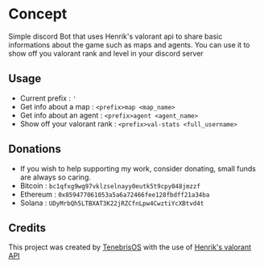 # Concept
Simple discord Bot that uses Henrik's valorant api to share basic informations about the game such as maps and agents. You can use it to show off you valorant rank and level in your discord server
## Usage
- Current prefix : ```'```
- Get info about a map : ```<prefix>map <map_name>```
- Get info about an agent : ```<prefix>agent <agent_name>```
- Show off your valorant rank : ```<prefix>val-stats <full_username>```
## Donations
- If you wish to help supporting my work, consider donating, small funds are always so caring.
- Bitcoin : ```bc1qfxg9wg97vklzselnayy0eutk5t9cpy048jmzzf```
- Ethereum : ```0x859477061053a5a6a72466fee128fbdff21a34ba```
- Solana : ```UDyMrbQh5LTBXAT3K22jRZCfnLpw4CwztiYcXBtvd4t```
## Credits
This project was created by [TenebrisOS](https://github.com/TenebrisOS) with the use of [Henrik's valorant API](https://docs.henrikdev.xyz/)
